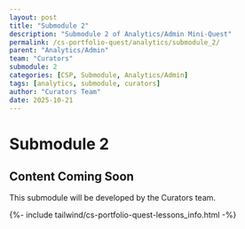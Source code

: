 ```yaml
---
layout: post
title: "Submodule 2"
description: "Submodule 2 of Analytics/Admin Mini-Quest"
permalink: /cs-portfolio-quest/analytics/submodule_2/
parent: "Analytics/Admin"
team: "Curators"
submodule: 2
categories: [CSP, Submodule, Analytics/Admin]
tags: [analytics, submodule, curators]
author: "Curators Team"
date: 2025-10-21
---
```


# Submodule 2

## Content Coming Soon
This submodule will be developed by the Curators team.

{%- include tailwind/cs-portfolio-quest-lessons_info.html -%}